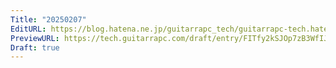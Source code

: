 ```yaml
---
Title: "20250207"
EditURL: https://blog.hatena.ne.jp/guitarrapc_tech/guitarrapc-tech.hatenablog.com/atom/entry/6802418398327595801
PreviewURL: https://tech.guitarrapc.com/draft/entry/FITfy2kSJOp7zB3WfIJBIzb-fHs
Draft: true
---
```


